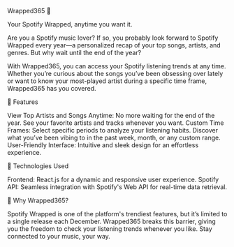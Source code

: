 Wrapped365 🎵

Your Spotify Wrapped, anytime you want it.

Are you a Spotify music lover? If so, you probably look forward to Spotify Wrapped every year—a personalized recap of your top songs, artists, and genres. But why wait until the end of the year?

With Wrapped365, you can access your Spotify listening trends at any time. Whether you’re curious about the songs you’ve been obsessing over lately or want to know your most-played artist during a specific time frame, Wrapped365 has you covered.

🚀 Features

  View Top Artists and Songs Anytime: No more waiting for the end of the year. See your favorite artists and tracks whenever you want.
    Custom Time Frames: Select specific periods to analyze your listening habits. Discover what you’ve been vibing to in the past week, month, or any custom range.
  User-Friendly Interface: Intuitive and sleek design for an effortless experience.

🔧 Technologies Used

  Frontend: React.js for a dynamic and responsive user experience.
  Spotify API: Seamless integration with Spotify's Web API for real-time data retrieval.

🌟 Why Wrapped365?

Spotify Wrapped is one of the platform's trendiest features, but it’s limited to a single release each December. Wrapped365 breaks this barrier, giving you the freedom to check your listening trends whenever you like. Stay connected to your music, your way.
